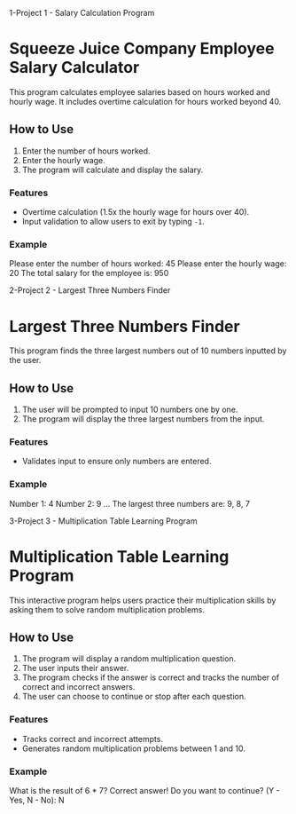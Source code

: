 1-Project 1 - Salary Calculation Program 
# Squeeze Juice Company Employee Salary Calculator

This program calculates employee salaries based on hours worked and hourly wage. It includes overtime calculation for hours worked beyond 40.

## How to Use
1. Enter the number of hours worked.
2. Enter the hourly wage.
3. The program will calculate and display the salary.

### Features
- Overtime calculation (1.5x the hourly wage for hours over 40).
- Input validation to allow users to exit by typing `-1`.

### Example
Please enter the number of hours worked: 45 Please enter the hourly wage: 20 The total salary for the employee is: 950

2-Project 2 - Largest Three Numbers Finder
# Largest Three Numbers Finder

This program finds the three largest numbers out of 10 numbers inputted by the user.

## How to Use
1. The user will be prompted to input 10 numbers one by one.
2. The program will display the three largest numbers from the input.

### Features
- Validates input to ensure only numbers are entered.
### Example
Number 1: 4 Number 2: 9 ... The largest three numbers are: 9, 8, 7

3-Project 3 - Multiplication Table Learning Program
# Multiplication Table Learning Program

This interactive program helps users practice their multiplication skills by asking them to solve random multiplication problems.

## How to Use
1. The program will display a random multiplication question.
2. The user inputs their answer.
3. The program checks if the answer is correct and tracks the number of correct and incorrect answers.
4. The user can choose to continue or stop after each question.

### Features
- Tracks correct and incorrect attempts.
- Generates random multiplication problems between 1 and 10.

### Example
What is the result of 6 * 7? Correct answer! Do you want to continue? (Y - Yes, N - No): N

